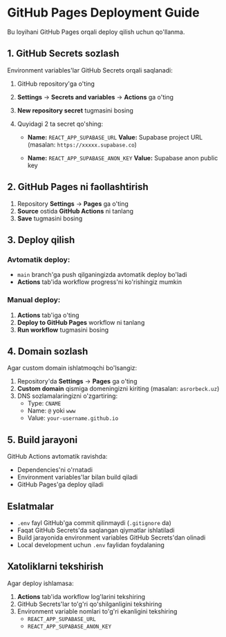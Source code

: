 # GitHub Pages Deployment Guide

Bu loyihani GitHub Pages orqali deploy qilish uchun qo'llanma.

## 1. GitHub Secrets sozlash

Environment variables'lar GitHub Secrets orqali saqlanadi:

1. GitHub repository'ga o'ting
2. **Settings** → **Secrets and variables** → **Actions** ga o'ting
3. **New repository secret** tugmasini bosing
4. Quyidagi 2 ta secret qo'shing:

   - **Name:** `REACT_APP_SUPABASE_URL`
     **Value:** Supabase project URL (masalan: `https://xxxxx.supabase.co`)

   - **Name:** `REACT_APP_SUPABASE_ANON_KEY`
     **Value:** Supabase anon public key

## 2. GitHub Pages ni faollashtirish

1. Repository **Settings** → **Pages** ga o'ting
2. **Source** ostida **GitHub Actions** ni tanlang
3. **Save** tugmasini bosing

## 3. Deploy qilish

### Avtomatik deploy:

- `main` branch'ga push qilganingizda avtomatik deploy bo'ladi
- **Actions** tab'ida workflow progress'ni ko'rishingiz mumkin

### Manual deploy:

1. **Actions** tab'iga o'ting
2. **Deploy to GitHub Pages** workflow ni tanlang
3. **Run workflow** tugmasini bosing

## 4. Domain sozlash

Agar custom domain ishlatmoqchi bo'lsangiz:

1. Repository'da **Settings** → **Pages** ga o'ting
2. **Custom domain** qismiga domeningizni kiriting (masalan: `asrorbeck.uz`)
3. DNS sozlamalaringizni o'zgartiring:
   - Type: `CNAME`
   - Name: `@` yoki `www`
   - Value: `your-username.github.io`

## 5. Build jarayoni

GitHub Actions avtomatik ravishda:

- Dependencies'ni o'rnatadi
- Environment variables'lar bilan build qiladi
- GitHub Pages'ga deploy qiladi

## Eslatmalar

- `.env` fayl GitHub'ga commit qilinmaydi (`.gitignore` da)
- Faqat GitHub Secrets'da saqlangan qiymatlar ishlatiladi
- Build jarayonida environment variables GitHub Secrets'dan olinadi
- Local development uchun `.env` faylidan foydalaning

## Xatoliklarni tekshirish

Agar deploy ishlamasa:

1. **Actions** tab'ida workflow log'larini tekshiring
2. GitHub Secrets'lar to'g'ri qo'shilganligini tekshiring
3. Environment variable nomlari to'g'ri ekanligini tekshiring
   - `REACT_APP_SUPABASE_URL`
   - `REACT_APP_SUPABASE_ANON_KEY`
